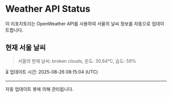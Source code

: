 
# Weather API Status

이 리포지토리는 OpenWeather API를 사용하여 서울의 날씨 정보를 자동으로 업데이트합니다.

## 현재 서울 날씨
> 서울의 현재 날씨: broken clouds, 온도: 30.84°C, 습도: 59%

⏳ 업데이트 시간: 2025-08-26 08:15:04 (UTC)

---
자동 업데이트 봇에 의해 관리됩니다.
